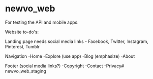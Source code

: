 newvo_web
=========

For testing the API and mobile apps.




Website to-do's:

Landing page needs social media links - Facebook, Twitter, Instagram, Pinterest, Tumblr

Navigation
-Home
-Explore (use app)
-Blog (emphasize)
-About

Footer (social media links?)
-Copyright
-Contact
-Privacy# newvo_web_staging
